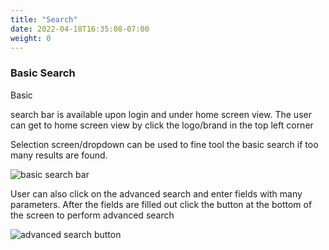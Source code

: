 ```yaml
---
title: "Search"
date: 2022-04-18T16:35:08-07:00
weight: 0
---
```

### Basic Search 

Basic 

search bar is available upon login and under home screen view. The user can get to home screen view by click the logo/brand in the top left corner

Selection screen/dropdown can be used to fine tool the basic search if too many results are found.

![basic search bar](/images/temp_assets/search.PNG)



User can also click on the advanced search and enter fields with many parameters.
After the fields are filled out click the button at the bottom of the screen to perform advanced search

![advanced search button](/images/temp_assets/advanced_search.PNG)

